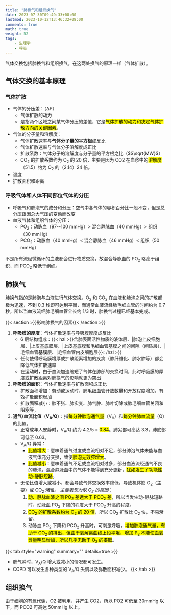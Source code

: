 ```yaml
---
title: "肺换气和组织换气"
date: 2023-07-30T09:49:33+08:00
lastmod: 2023-10-12T13:46:32+08:00
comments: true
math: true
weight: 52
tags:
    - 生理学
    - 呼吸
---
```


气体交换包括肺换气和组织换气，在这两处换气的原理一样（气体扩散）。

<!--more-->

## 气体交换的基本原理

### 气体扩散

- 气体的分压差：（ΔP）
    - 气体扩散的动力
    - 是指两个区域之间某气体分压的差值，它是<mark>气体扩散的动力和决定气体扩散方向的关键因素</mark>。
- 气体的分子量和溶解度：
    - 气体扩散速率与**气体分子量的平方根**成反比
    - 气体扩散速率与气体分子溶解度成正比
    - 扩散系数：气体分子的溶解度与分子量的平方根之比（$S\sqrt{MW}$）
    - CO<sub>2</sub> 的扩散系数约为 O<sub>2</sub> 的 20 倍，主要是因为 CO2 在血浆中的<mark>溶解度</mark>（51.5）约为 O<sub>2</sub> 的（2.14）24 倍。
- 温度
- 扩散面积和距离

### 呼吸气体和人体不同部位气体的分压

- 呼吸气和肺泡气的成分和分压：空气中各气体的容积百分比一般不变，但是总分压跟因总大气压的变动而改变
- 血液气体和组织气体的分压：
    - PO<sub>2</sub>：动脉血（97--100 mmHg）\> 混合静脉血（40 mmHg）\> 组织（30 mmHg）
    - PCO<sub>2</sub>：动脉血（40 mmHg）\< 混合静脉血（46 mmHg）\< 组织（50 mmHg）

不是所有流经微循环的血液都会进行物质交换，故混合静脉血的 PO<sub>2</sub> 略高于组织，而 PCO<sub>2</sub> 略低于组织。

## 肺换气

肺换气指的是肺泡与血液进行气体交换。O<sub>2</sub> 和 CO<sub>2</sub> 在血液和肺泡之间的扩散都极为迅速，不到 0.3 秒即可达到平衡，而通常血液流经肺毛细血管的时间约为 0.7 秒，所以当血液流经肺毛细血管全长约 1/3 时，肺换气过程已经基本完成。

{{< section >}}影响肺换气的因素{{< /section >}}

1. **呼吸膜的厚度**：气体扩散速率与呼吸膜厚度成反比
    - 6 层结构组成：{{< hzl >}}含肺表面活性物质的液体层、|肺泡上皮细胞层、|上皮基底膜层、|上皮基底膜和毛细血管基膜之间的间隙（间质层）、|毛细血管基膜层、|毛细血管内皮细胞层{{< /hzl >}}
    - 任何使得呼吸膜增厚或扩散距离增加的疾病（肺纤维化、肺水肿等）都会降低气体扩散速率
    - 在运动时，由于血流加速缩短了气体在肺部的交换时间，此时呼吸膜的厚度或扩散距离对肺换气的影响就更为突出
2. **呼吸膜的面积**：气体扩散速率与扩散面积成正比
    - 扩散面积增加：劳动或运动时，肺毛细血管开放数量和开放程度增加，有效扩散面积增加
    - 扩散面积减小：肺不张、肺实变、肺气肿、肺叶切除或肺毛细血管关闭和阻塞等，
3. **通气/血流比值**（**V<sub>A</sub>/Q**）：指<mark>每分钟肺泡通气量</mark>（V<sub>A</sub>）和<mark>每分钟肺血流量</mark>（Q）的比值。
    - 正常成年人安静时，V<sub>A</sub>/Q 约为 4.2/5 = <mark>0.84</mark>。肺尖部可高达 3.3，肺底部可低至 0.63。
    - V<sub>A</sub>/Q 异常：
        - <mark>比值增大</mark>：意味着通气过度或血流相对不足，部分肺泡气体未能与血液气体充分交换，致使<mark>肺泡无效腔增大</mark>。
        - <mark>比值减小</mark>：意味着通气不足或血流相对过多，部分血液流经通气不良的肺泡，混合静脉血中的气体不能得到充分更新，<mark>犹如发生了功能性动-静脉短路</mark>。
    - 无论比值增大或减小，都会导致气体交换效率降低，导致机体缺 O<sub>2</sub>（主要）或 CO<sub>2</sub> 潴留。
        *主要表现为缺 O<sub>2</sub> 的原因*：
        1. <mark>动、静脉血液之间 PO<sub>2</sub> 差远大于 PCO<sub>2</sub> 差</mark>，所以当发生动-静脉短路时，动脉血 PO<sub>2</sub> 下降的程度大于 PCO<sub>2</sub> 升高的程度。
        2. <mark>CO<sub>2</sub> 的扩散系数约为 O<sub>2</sub> 的 20 倍</mark>，所以 CO<sub>2</sub> 扩散比 O<sub>2</sub> 快，不易潴留。
        3. 动脉血 PO<sub>2</sub> 下降和 PCO<sub>2</sub> 升高时，可刺激呼吸，<mark>增加肺泡通气量，有助于 CO<sub>2</sub> 的排出，但由于氧解离曲线上段平坦，增加 P<sub>2</sub> 不能使血氧含量明显增加，所以几乎无助于 O<sub>2</sub> 的摄取</mark>。

{{< tab style="warning" summary="" details=true >}}
- 肺气肿时，V<sub>A</sub>/Q 增大或减小的情况都可发生。
- COPD 可以发生各种类型的 V<sub>A</sub>/Q 失调以及弥散面积减少。
{{< /tab >}}

## 组织换气

由于细胞的有氧代谢，O2 被利用，并产生 CO2，所以 PO2 可低至 30mmHg 以下，而 PCO2 可高达 50mmHg 以上。

